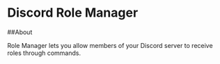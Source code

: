 # Discord Role Manager

##About

Role Manager lets you allow members of your Discord server to receive roles through commands.
